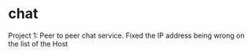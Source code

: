 # chat
Project 1: Peer to peer chat service.
Fixed the IP address being wrong on the list of the Host
